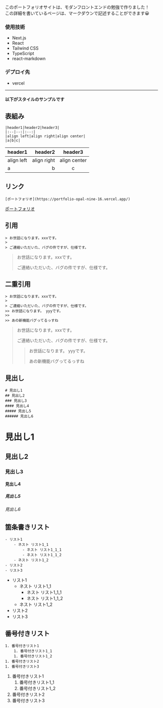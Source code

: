 このポートフォリオサイトは、モダンフロントエンドの勉強で作りました！  
この詳細を書いているページは、マークダウンで記述することができます😀  
### 使用技術
- Next.js
- React
- Tailwind CSS
- TypeScript
- react-markdown

###  デプロイ先
- vercel

___
#### 以下がスタイルのサンプルです

## 表組み

```
|header1|header2|header3|
|:--|--:|:--:|
|align left|align right|align center|
|a|b|c|
```
|header1|header2|header3|
|:--|--:|:--:|
|align left|align right|align center|
|a|b|c|

## リンク
```
[ポートフォリオ](https://portfolio-opal-nine-16.vercel.app/)
```
[ポートフォリオ](https://portfolio-opal-nine-16.vercel.app/)

## 引用
```
> お世話になります。xxxです。
> 
> ご連絡いただいた、バグの件ですが、仕様です。

```
> お世話になります。xxxです。
> 
> ご連絡いただいた、バグの件ですが、仕様です。

## 二重引用
```
> お世話になります。xxxです。
> 
> ご連絡いただいた、バグの件ですが、仕様です。
>> お世話になります。 yyyです。
>> 
>> あの新機能バグってるっすね
```
> お世話になります。xxxです。
> 
> ご連絡いただいた、バグの件ですが、仕様です。
>> お世話になります。 yyyです。
>> 
>> あの新機能バグってるっすね

## 見出し
```
# 見出し1
## 見出し2
### 見出し3
#### 見出し4
##### 見出し5
###### 見出し6
```
# 見出し1
## 見出し2
### 見出し3
#### 見出し4
##### 見出し5
###### 見出し6


## 箇条書きリスト
```
- リスト1
    - ネスト リスト1_1
        - ネスト リスト1_1_1
        - ネスト リスト1_1_2
    - ネスト リスト1_2
- リスト2
- リスト3
```
- リスト1
    - ネスト リスト1_1
        - ネスト リスト1_1_1
        - ネスト リスト1_1_2
    - ネスト リスト1_2
- リスト2
- リスト3

## 番号付きリスト
```
1. 番号付きリスト1
    1. 番号付きリスト1_1
    1. 番号付きリスト1_2
1. 番号付きリスト2
1. 番号付きリスト3
```
1. 番号付きリスト1
    1. 番号付きリスト1_1
    1. 番号付きリスト1_2
1. 番号付きリスト2
1. 番号付きリスト3

